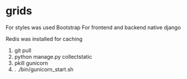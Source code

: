 # grids
For styles was used Bootstrap
For frontend and backend native django

Redis was installed for caching

1. git pull
2. python manage.py collectstatic
3. pkill gunicorn
4. . ./bin/gunicorn_start.sh
